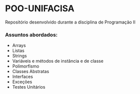 # POO-UNIFACISA


Repositório desenvolvido durante a disciplina de Programação II

### Assuntos abordados:

 - Arrays 
 - Listas
 - Strings 
 - Variáveis e métodos de instância e de classe
 - Polimorfismo
 - Classes Abstratas 
 - Interfaces
 - Exceções
 - Testes Unitários
 
 
